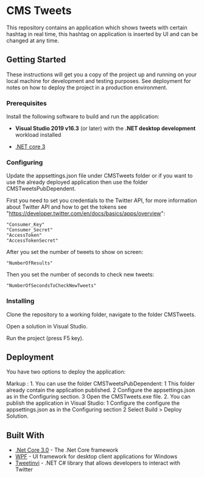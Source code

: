 # CMS Tweets

This repository contains an application which shows tweets with certain hashtag in real time, this hashtag on application is inserted by UI and can be changed at any time.

## Getting Started

These instructions will get you a copy of the project up and running on your local machine for development and testing purposes. See deployment for notes on how to deploy the project in a production environment.

### Prerequisites

Install the following software to build and run the application:

- **Visual Studio 2019 v16.3** (or later) with the **.NET desktop development** workload installed

- [.NET core 3](https://dotnet.microsoft.com/download/dotnet-core/3.0)

### Configuring

Update the appsettings.json file under CMSTweets folder or if you want to use the already deployed application then use the folder CMSTweetsPubDependent.

First you need to set you credentials to the Twitter API, for more information about Twitter API and how to get the tokens see "https://developer.twitter.com/en/docs/basics/apps/overview":

```
"Consumer_Key"
"Consumer_Secret"
"AccessToken"
"AccessTokenSecret"
```
After you set the number of tweets to show on screen:
```
"NumberOfResults"
```
Then you set the number of seconds to check new tweets:
```
"NumberOfSecondsToCheckNewTweets"
```

### Installing

Clone the repository to a working folder, navigate to the folder CMSTweets.

Open a solution in Visual Studio.

Run the project (press F5 key).

## Deployment

You have two options to deploy the application:

Markup : 1. You can use the folder CMSTweetsPubDependent:
            1 This folder already contain the application published.
            2 Configure the appsettings.json as in the Configuring section.
            3 Open the CMSTweets.exe file.
         2. You can publish the application in Visual Studio:
            1 Configure the configure the appsettings.json as in the Configuring section
            2 Select Build > Deploy Solution.

## Built With

* [.Net Core 3.0](https://docs.microsoft.com/en-us/dotnet/core/) - The .Net Core framework
* [WPF](https://docs.microsoft.com/en-us/dotnet/desktop-wpf/overview/index) - UI framework for desktop client applications for Windows
* [Tweetinvi](https://github.com/linvi/tweetinvi/wiki/Introduction) - .NET C# library that allows developers to interact with Twitter


